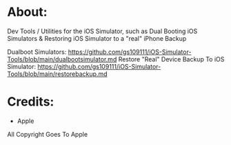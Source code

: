 # About:
Dev Tools / Utilities for the iOS Simulator, such as Dual Booting iOS Simulators & Restoring iOS Simulator to a "real" iPhone Backup


Dualboot Simulators: https://github.com/gs109111/iOS-Simulator-Tools/blob/main/dualbootsimulator.md
Restore "Real" Device Backup To iOS Simulator: https://github.com/gs109111/iOS-Simulator-Tools/blob/main/restorebackup.md

# Credits:
- Apple



All Copyright Goes To Apple

